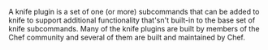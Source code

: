 A knife plugin is a set of one (or more) subcommands that can be added
to knife to support additional functionality that'sn't built-in to the
base set of knife subcommands. Many of the knife plugins are built by
members of the Chef community and several of them are built and
maintained by Chef.
